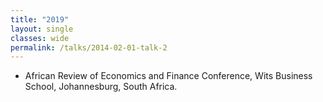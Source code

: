 ```yaml
---
title: "2019"
layout: single
classes: wide
permalink: /talks/2014-02-01-talk-2
---
```



- African Review of Economics and Finance Conference, Wits Business School, Johannesburg, South Africa.


